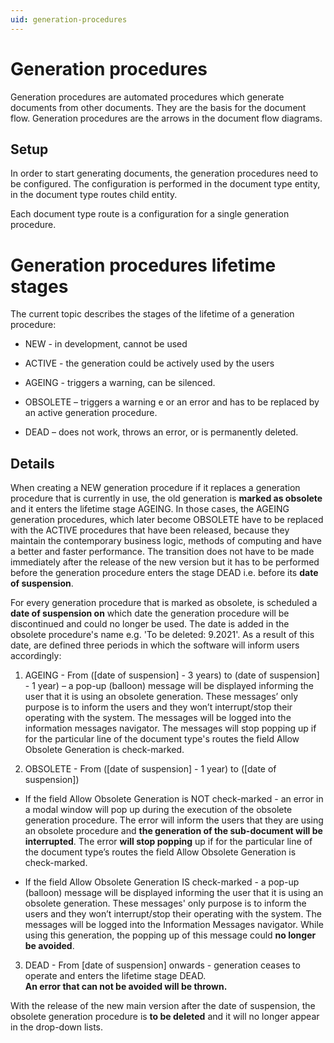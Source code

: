 ```yaml
---
uid: generation-procedures
---
```


# Generation procedures

Generation procedures are automated procedures which generate documents from other documents.
They are the basis for the document flow.
Generation procedures are the arrows in the document flow diagrams.

## Setup

In order to start generating documents, the generation procedures need to be configured.
The configuration is performed in the document type entity, in the document type routes child entity.

Each document type route is a configuration for a single generation procedure.

# Generation procedures lifetime stages

The current topic describes the stages of the lifetime of a generation procedure:

- NEW - in development, cannot be used
- ACTIVE - the generation could be actively used by the users
- AGEING - triggers a warning, can be silenced.
- OBSOLETE – triggers a warning e or an error and has to be replaced by an active generation procedure.

- DEAD – does not work, throws an error, or is permanently deleted.

## Details 

When creating a NEW generation procedure if it replaces a generation procedure that is currently in use, the old generation is **marked as obsolete** and it enters the lifetime stage AGEING. In those cases, the AGEING generation procedures, which later become OBSOLETE have to be replaced with the ACTIVE procedures that have been released, because they maintain the contemporary business logic, methods of computing and have a better and faster performance. The transition does not have to be made immediately after the release of the new version but it has to be performed before the generation procedure enters the stage DEAD i.e. before its **date of suspension**.

For every generation procedure that is marked as obsolete, is scheduled a **date of suspension on** which date the generation procedure will be discontinued and could no longer be used. The date is added in the obsolete procedure's name e.g. 'To be deleted: 9.2021'. As a result of this date, are defined three periods in which the software will inform users accordingly:

1. AGEING - From ([date of suspension] - 3 years) to (date of suspension] - 1 year) – a pop-up (balloon) message will be displayed informing the user that it is using an obsolete generation. These messages’ only purpose is to inform the users and they won’t interrupt/stop their operating with the system. The messages will be logged into the information messages navigator. The messages will stop popping up if for the particular line of the document type's routes the field Allow Obsolete Generation is check-marked.

2. OBSOLETE - From ([date of suspension] - 1 year) to ([date of suspension])

  - If the field Allow Obsolete Generation is NOT check-marked - an error in a modal window will pop up during the execution of the obsolete generation procedure. The error will inform the users that they are using an obsolete procedure and **the generation of the sub-document will be interrupted**. The error **will stop popping** up if for the particular line of the document type’s routes the field Allow Obsolete Generation is check-marked.

  - If the field Allow Obsolete Generation IS check-marked - a pop-up (balloon) message will be displayed informing the user that it is using an obsolete generation. These messages' only purpose is to inform the users and they won’t interrupt/stop their operating with the system. The messages will be logged into the Information Messages navigator. While using this generation, the popping up of this message could **no longer be avoided**.

3. DEAD - From [date of suspension] onwards - generation ceases to operate and enters the lifetime stage DEAD. <br> **An error that can not be avoided will be thrown.**

With the release of the new main version after the date of suspension, the obsolete generation procedure is **to be deleted** and it will no longer appear in the drop-down lists.
